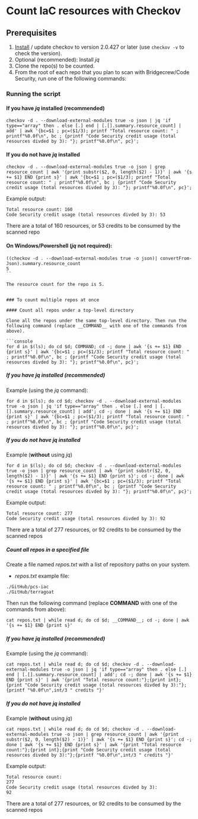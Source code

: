 # Count IaC resources with Checkov

## Prerequisites
1. [Install](https://github.com/bridgecrewio/checkov/blob/master/docs/2.Basics/Installing%20Checkov.md) / update checkov to version 2.0.427 or later (use `checkov -v` to check the version).
2. Optional (recommended): Install _jq_
3. Clone the repo(s) to be counted.
4. From the root of each repo that you plan to scan with Bridgecrew/Code Security, run one of the following commands:

### Running the script

#### If you have _jq_ installed (recommended)

```console
checkov -d . --download-external-modules true -o json | jq 'if type=="array" then . else [.] end | [.[].summary.resource_count] | add' | awk '{bc=$1 ; pc=($1/3); printf "Total resource count: " ; printf"%0.0f\n", bc ; {printf "Code Security credit usage (total resources divded by 3): "}; printf"%0.0f\n", pc}';
```

#### If you do not have _jq_ installed

```console
checkov -d . --download-external-modules true -o json | grep resource_count | awk '{print substr($2, 0, length($2) - 1)}' | awk '{s += $1} END {print s}' | awk '{bc=$1 ; pc=($1/3); printf "Total resource count: " ; printf"%0.0f\n", bc ; {printf "Code Security credit usage (total resources divded by 3): "}; printf"%0.0f\n", pc}';
```

Example output:

```
Total resource count: 160
Code Security credit usage (total resources divded by 3): 53
```
There are a total of 160 resources, or 53 credits to be consumed by the scanned repo


#### On Windows/Powershell (_jq_ not required):
```console
((checkov -d . --download-external-modules true -o json)| convertFrom-Json).summary.resource_count
5
``

The resource count for the repo is 5.


### To count multiple repos at once

#### Count all repos under a top-level directory

Clone all the repos under the same top-level directory. Then run the following command (replace __COMMAND__ with one of the commands from above).

```console
for d in $(ls); do cd $d; COMMAND; cd -; done | awk '{s += $1} END {print s}' | awk '{bc=$1 ; pc=($1/3); printf "Total resource count: " ; printf"%0.0f\n", bc ; {printf "Code Security credit usage (total resources divded by 3): "}; printf"%0.0f\n", pc}';
```

##### If you have _jq_ installed (recommended)

Example (using the _jq_ command):

```console
for d in $(ls); do cd $d; checkov -d . --download-external-modules true -o json | jq 'if type=="array" then . else [.] end | [.[].summary.resource_count] | add'; cd -; done | awk '{s += $1} END {print s}' | awk '{bc=$1 ; pc=($1/3); printf "Total resource count: " ; printf"%0.0f\n", bc ; {printf "Code Security credit usage (total resources divded by 3): "}; printf"%0.0f\n", pc}';
```

##### If you do not have _jq_ installed

Example (**without** using _jq_)

```console
for d in $(ls); do cd $d; checkov -d . --download-external-modules true -o json | grep resource_count | awk '{print substr($2, 0, length($2) - 1)}' | awk '{s += $1} END {print s}'; cd -; done | awk '{s += $1} END {print s}' | awk '{bc=$1 ; pc=($1/3); printf "Total resource count: " ; printf"%0.0f\n", bc ; {printf "Code Security credit usage (total resources divded by 3): "}; printf"%0.0f\n", pc}';
```

Example output:

```
Total resource count: 277
Code Security credit usage (total resources divded by 3): 92
```

There are a total of 277 resources, or 92 credits to be consumed by the scanned repos


##### Count all repos in a specified file

Create a file named _repos.txt_ with a list of repository paths on your system. 
* _repos.txt_ example file:
```
./GitHub/pcs-iac
./GitHub/terragoat
```

Then run the following command (replace __COMMAND__ with one of the commands from above):

`cat repos.txt | while read d; do cd $d; __COMMAND__; cd -; done | awk '{s += $1} END {print s}'`

##### If you have _jq_ installed (recommended)
Example (using the _jq_ command):

`cat repos.txt | while read d; do cd $d; checkov -d . --download-external-modules true -o json | jq 'if type=="array" then . else [.] end | [.[].summary.resource_count] | add'; cd -; done | awk '{s += $1} END {print s}' | awk '{print "Total resource count:"};{print int};{print "Code Security credit usage (total resources divded by 3):"};{printf "%0.0f\n",int/3 " credits "}'`

##### If you do not have _jq_ installed
Example (**without** using _jq_)

`cat repos.txt | while read d; do cd $d; checkov -d . --download-external-modules true -o json | grep resource_count | awk '{print substr($2, 0, length($2) - 1)}' | awk '{s += $1} END {print s}'; cd -; done | awk '{s += $1} END {print s}' | awk '{print "Total resource count:"};{print int};{print "Code Security credit usage (total resources divded by 3):"};{printf "%0.0f\n",int/3 " credits "}'`

Example output:

```
Total resource count:
277
Code Security credit usage (total resources divded by 3):
92
```

There are a total of 277 resources, or 92 credits to be consumed by the scanned repos
